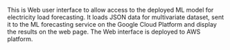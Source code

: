 This is Web user interface to allow access to the deployed ML model for electricity load forecasting. It loads JSON data for multivariate dataset, sent it to the ML forecasting service on the Google Cloud Platform and display the results on the web page. 
The Web interface is deployed to AWS platform. 